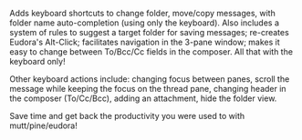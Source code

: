 Adds keyboard shortcuts to change folder, move/copy messages, with folder name auto-completion (using only the keyboard). Also includes a system of rules to suggest a target folder for saving messages; re-creates Eudora's Alt-Click; facilitates navigation in the 3-pane window; makes it easy to change between To/Bcc/Cc fields in the composer. All that with the keyboard only!

Other keyboard actions include: changing focus
between panes, scroll the message while keeping the focus on the thread pane, changing header in the composer (To/Cc/Bcc), adding an attachment, hide the folder view.

Save time and get back the productivity you were used to with mutt/pine/eudora!